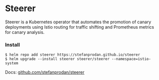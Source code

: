 # Steerer

Steerer is a Kubernetes operator that automates the promotion of canary deployments
using Istio routing for traffic shifting and Prometheus metrics for canary analysis.

### Install 

```console
$ helm repo add steerer https://stefanprodan.github.io/steerer
$ helm upgrade --install steerer steerer/steerer --namespace=istio-system
```

Docs: [github.com/stefanprodan/steerer](https://github.com/stefanprodan/steerer)

